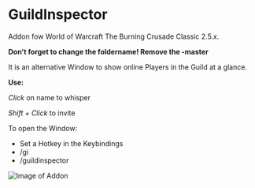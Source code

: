 # GuildInspector
Addon fow World of Warcraft The Burning Crusade Classic 2.5.x.

**Don't forget to change the foldername! Remove the -master**

It is an alternative Window to show online Players in the Guild at a glance.

__Use:__

*Click* on name to whisper

*Shift + Click* to invite

To open the Window:
* Set a Hotkey in the Keybindings
* /gi
* /guildinspector

![Image of Addon](https://i.imgur.com/EuACyDo.png)
